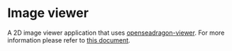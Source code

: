 # Image viewer

A 2D image viewer application that uses [openseadragon-viewer](https://github.com/informatics-isi-edu/openseadragon-viewer).
For more information please refer to [this document](../docs/viewer/viewer-app.md).
